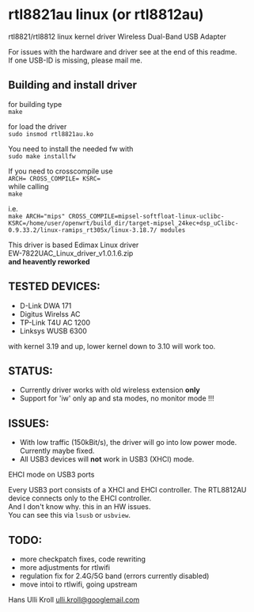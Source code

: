 rtl8821au linux (or rtl8812au)
==============================

rtl8821/rtl8812 linux kernel driver Wireless Dual-Band USB Adapter

For issues with the hardware and driver see at the end of this readme.  
If one USB-ID is missing, please mail me.

Building and install driver
---------------------------

for building type  
`make`  

for load the driver  
`sudo insmod rtl8821au.ko`  

You need to install the needed fw with  
`sudo make installfw`  

If you need to crosscompile use  
`ARCH= CROSS_COMPILE= KSRC=`  
while calling  
`make`

i.e.  
`make ARCH="mips" CROSS_COMPILE=mipsel-softfloat-linux-uclibc- KSRC=/home/user/openwrt/build_dir/target-mipsel_24kec+dsp_uClibc-0.9.33.2/linux-ramips_rt305x/linux-3.18.7/ modules`  

This driver is based Edimax Linux driver  
EW-7822UAC_Linux_driver_v1.0.1.6.zip  
**and heavently reworked**

TESTED DEVICES:
---------------
* D-Link DWA 171  
* Digitus Wirelss AC  
* TP-Link T4U AC 1200  
* Linksys WUSB 6300  

with kernel 3.19 and up, lower kernel down to 3.10 will work too.

STATUS:
-------
* Currently driver works with old wireless extension **only**
* Support for 'iw' only ap and sta modes, no monitor mode !!!

ISSUES:
-------
- With low traffic (150kBit/s), the driver will go into low power mode. Currently maybe fixed.
- All USB3 devices will **not** work in USB3 (XHCI) mode.

EHCI mode on USB3 ports

Every USB3 port consists of a XHCI and EHCI controller. 
The RTL8812AU device connects only to the EHCI controller.  
And I don't know why. this in an HW issues.  
You can see this via `lsusb` or `usbview`.


TODO:
-----
- more checkpatch fixes, code rewriting  
- more adjustments for rtlwifi
- regulation fix for 2.4G/5G band (errors currently disabled)
- move intoi to rtlwifi, going upstream  


Hans Ulli Kroll <ulli.kroll@googlemail.com>
